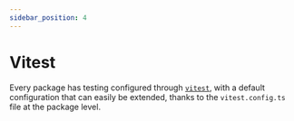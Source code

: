 ```yaml
---
sidebar_position: 4
---
```


# Vitest

Every package has testing configured through [`vitest`](https://vitest.dev/), with a default configuration that can easily be extended, thanks to the `vitest.config.ts` file at the package level.
